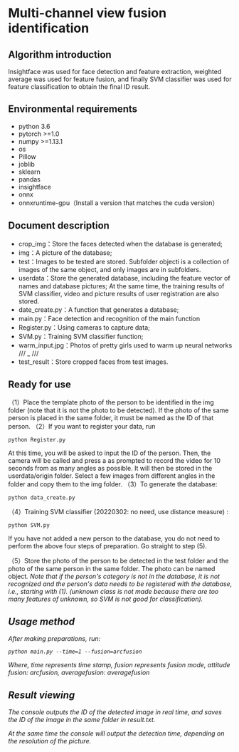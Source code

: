 # Multi-channel view fusion identification

## Algorithm introduction
Insightface was used for face detection and feature extraction, weighted average was used for feature fusion, and finally SVM classifier was used for feature classification to obtain the final ID result.

## Environmental requirements
- python 3.6
- pytorch >=1.0
- numpy >=1.13.1
- os
- Pillow
- joblib
- sklearn
- pandas
- insightface
- onnx
- onnxruntime-gpu（Install a version that matches the cuda version）

## Document description
- crop_img：Store the faces detected when the database is generated;
- img：A picture of the database;
- test：Images to be tested are stored. Subfolder objecti is a collection of images of the same object, and only images are in subfolders.
- userdata：Store the generated database, including the feature vector of names and database pictures; At the same time, the training results of SVM classifier, video and picture results of user registration are also stored.
- date_create.py：A function that generates a database;
- main.py：Face detection and recognition of the main function
- Register.py：Using cameras to capture data;
- SVM.py：Training SVM classifier function;
- warm_input.jpg：Photos of pretty girls used to warm up neural networks /// _ ///
- test_result：Store cropped faces from test images.

## Ready for use
（1）Place the template photo of the person to be identified in the img folder (note that it is not the photo to be detected). If the photo of the same person is placed in the same folder, it must be named as the ID of that person.
（2）If you want to register your data, run

	python Register.py

At this time, you will be asked to input the ID of the person. Then, the camera will be called and press a as prompted to record the video for 10 seconds from as many angles as possible. It will then be stored in the userdata/origin folder. Select a few images from different angles in the folder and copy them to the img folder.
（3）To generate the database:

	python data_create.py

（4）Training SVM classifier (20220302: no need, use distance measure) :

	python SVM.py

If you have not added a new person to the database, you do not need to perform the above four steps of preparation. Go straight to step (5).

（5）Store the photo of the person to be detected in the test folder and the photo of the same person in the same folder. The photo can be named object<i>. Note that if the person's category is not in the database, it is not recognized and the person's data needs to be registered with the database, i.e., starting with (1). (unknown class is not made because there are too many features of unknown, so SVM is not good for classification).

## Usage method
After making preparations, run:

	python main.py --time=1 --fusion=arcfusion

Where, time represents time stamp, fusion represents fusion mode, attitude fusion: arcfusion, averagefusion: averagefusion
## Result viewing
The console outputs the ID of the detected image in real time, and saves the ID of the image in the same folder in result.txt.

At the same time the console will output the detection time, depending on the resolution of the picture.

